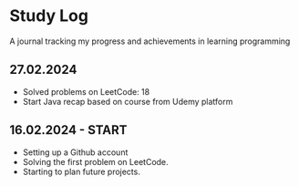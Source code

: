 # Study Log
A journal tracking my progress and achievements in learning programming 

## 27.02.2024 
- Solved problems on LeetCode: 18
- Start Java recap based on course from Udemy platform

## 16.02.2024 - START
- Setting up a Github account
- Solving the first problem on LeetCode.
- Starting to plan future projects.
